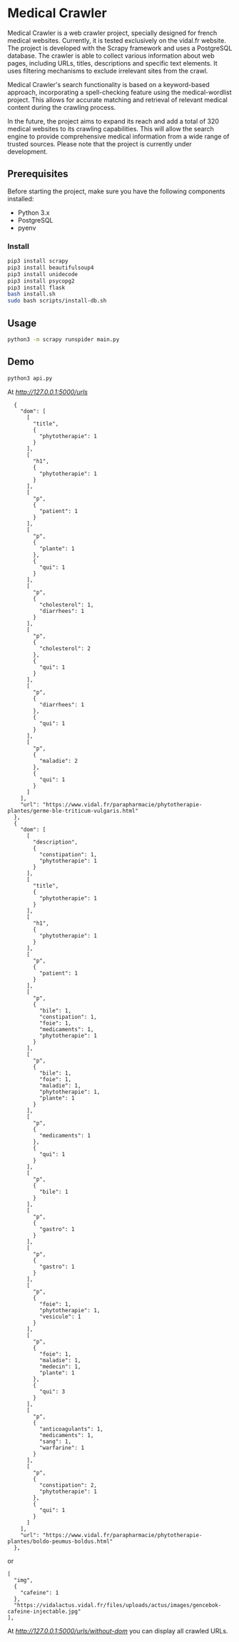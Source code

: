 # Medical Crawler

Medical Crawler is a web crawler project, specially designed for french medical websites. Currently, it is tested exclusively on the vidal.fr website. The project is developed with the Scrapy framework and uses a PostgreSQL database. The crawler is able to collect various information about web pages, including URLs, titles, descriptions and specific text elements. It uses filtering mechanisms to exclude irrelevant sites from the crawl.

Medical Crawler's search functionality is based on a keyword-based approach, incorporating a spell-checking feature using the medical-wordlist project. This allows for accurate matching and retrieval of relevant medical content during the crawling process.

In the future, the project aims to expand its reach and add a total of 320 medical websites to its crawling capabilities. This will allow the search engine to provide comprehensive medical information from a wide range of trusted sources. Please note that the project is currently under development.

## Prerequisites

Before starting the project, make sure you have the following components installed:

- Python 3.x
- PostgreSQL
- pyenv

### Install

```bash
pip3 install scrapy
pip3 install beautifulsoup4
pip3 install unidecode
pip3 install psycopg2
pip3 install flask
bash install.sh
sudo bash scripts/install-db.sh
```

## Usage

```bash
python3 -m scrapy runspider main.py
```
## Demo

```bash
python3 api.py
```

At _http://127.0.0.1:5000/urls_

```
  {
    "dom": [
      [
        "title",
        {
          "phytotherapie": 1
        }
      ],
      [
        "h1",
        {
          "phytotherapie": 1
        }
      ],
      [
        "p",
        {
          "patient": 1
        }
      ],
      [
        "p",
        {
          "plante": 1
        },
        {
          "qui": 1
        }
      ],
      [
        "p",
        {
          "cholesterol": 1,
          "diarrhees": 1
        }
      ],
      [
        "p",
        {
          "cholesterol": 2
        },
        {
          "qui": 1
        }
      ],
      [
        "p",
        {
          "diarrhees": 1
        },
        {
          "qui": 1
        }
      ],
      [
        "p",
        {
          "maladie": 2
        },
        {
          "qui": 1
        }
      ]
    ],
    "url": "https://www.vidal.fr/parapharmacie/phytotherapie-plantes/germe-ble-triticum-vulgaris.html"
  },
  {
    "dom": [
      [
        "description",
        {
          "constipation": 1,
          "phytotherapie": 1
        }
      ],
      [
        "title",
        {
          "phytotherapie": 1
        }
      ],
      [
        "h1",
        {
          "phytotherapie": 1
        }
      ],
      [
        "p",
        {
          "patient": 1
        }
      ],
      [
        "p",
        {
          "bile": 1,
          "constipation": 1,
          "foie": 1,
          "medicaments": 1,
          "phytotherapie": 1
        }
      ],
      [
        "p",
        {
          "bile": 1,
          "foie": 1,
          "maladie": 1,
          "phytotherapie": 1,
          "plante": 1
        }
      ],
      [
        "p",
        {
          "medicaments": 1
        },
        {
          "qui": 1
        }
      ],
      [
        "p",
        {
          "bile": 1
        }
      ],
      [
        "p",
        {
          "gastro": 1
        }
      ],
      [
        "p",
        {
          "gastro": 1
        }
      ],
      [
        "p",
        {
          "foie": 1,
          "phytotherapie": 1,
          "vesicule": 1
        }
      ],
      [
        "p",
        {
          "foie": 1,
          "maladie": 1,
          "medecin": 1,
          "plante": 1
        },
        {
          "qui": 3
        }
      ],
      [
        "p",
        {
          "anticoagulants": 1,
          "medicaments": 1,
          "sang": 1,
          "warfarine": 1
        }
      ],
      [
        "p",
        {
          "constipation": 2,
          "phytotherapie": 1
        },
        {
          "qui": 1
        }
      ]
    ],
    "url": "https://www.vidal.fr/parapharmacie/phytotherapie-plantes/boldo-peumus-boldus.html"
  },
```

or

```
[
  "img",
  {
    "cafeine": 1
  },
  "https://vidalactus.vidal.fr/files/uploads/actus/images/gencebok-cafeine-injectable.jpg"
],
```

At _http://127.0.0.1:5000/urls/without-dom_ you can display all crawled URLs.
